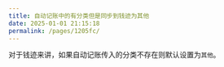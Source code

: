 ```yaml
---
title: 自动记账中的有分类但是同步到钱迹为其他
date: 2025-01-01 21:15:18
permalink: /pages/1205fc/
---
```


对于钱迹来讲，如果自动记账传入的分类不存在则默认设置为`其他`。
